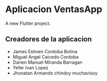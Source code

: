 # Aplicacion VentasApp

A new Flutter project.

## Creadores de la aplicacion
- James Estiven Cordoba Botina
- Miguel Angel Caicedo Cordoba
- Darien Manuel Miranda Barragan
- Yefer Ivan Lopez
- Jhonatan Armando chindoy muchavisoy
